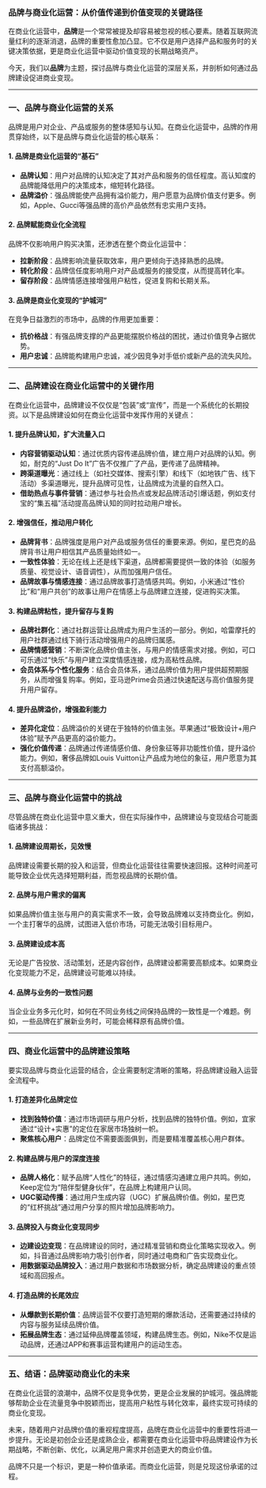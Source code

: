 ### **品牌与商业化运营：从价值传递到价值变现的关键路径**

在商业化运营中，**品牌**是一个常常被提及却容易被忽视的核心要素。随着互联网流量红利的逐渐消退，品牌的重要性愈加凸显。它不仅是用户选择产品和服务时的关键决策依据，更是商业化运营中驱动价值变现的长期战略资产。

今天，我们以**品牌**为主题，探讨品牌与商业化运营的深层关系，并剖析如何通过品牌建设促进商业变现。

------

### **一、品牌与商业化运营的关系**

品牌是用户对企业、产品或服务的整体感知与认知。在商业化运营中，品牌的作用贯穿始终，以下是品牌与商业化运营的核心联系：

#### **1. 品牌是商业化运营的“基石”**

- **品牌认知**：用户对品牌的认知决定了其对产品和服务的信任程度。高认知度的品牌能降低用户的决策成本，缩短转化路径。
- **品牌溢价**：强品牌能使产品拥有溢价能力，用户愿意为品牌价值支付更多。例如，Apple、Gucci等强品牌的高价产品依然有忠实用户支持。

#### **2. 品牌赋能商业化全流程**

品牌不仅影响用户购买决策，还渗透在整个商业化运营中：

- **拉新阶段**：品牌影响流量获取效率，用户更倾向于选择熟悉的品牌。
- **转化阶段**：品牌信任度影响用户对产品或服务的接受度，从而提高转化率。
- **留存阶段**：品牌情感连接增强用户粘性，促进复购和长期关系。

#### **3. 品牌是商业化变现的“护城河”**

在竞争日益激烈的市场中，品牌的作用更加重要：

- **抗价格战**：有强品牌支撑的产品更能摆脱价格战的困扰，通过价值竞争占据优势。
- **用户忠诚**：品牌能构建用户忠诚，减少因竞争对手低价或新产品的流失风险。

------

### **二、品牌建设在商业化运营中的关键作用**

在商业化运营中，品牌建设不仅仅是“包装”或“宣传”，而是一个系统化的长期投资。以下是品牌建设如何在商业化运营中发挥作用的关键点：

#### **1. 提升品牌认知，扩大流量入口**

- **内容营销驱动认知**：通过优质内容传递品牌价值，建立用户对品牌的认知。例如，耐克的“Just Do It”广告不仅推广了产品，更传递了品牌精神。
- **跨渠道曝光**：通过线上（如社交媒体、搜索引擎）和线下（如地铁广告、线下活动）多渠道曝光，提升品牌可见性，让品牌成为流量的自然入口。
- **借助热点与事件营销**：通过参与社会热点或发起品牌活动引爆话题，例如支付宝的“集五福”活动提高品牌认知的同时拉动用户增长。

#### **2. 增强信任，推动用户转化**

- **品牌背书**：品牌强度是用户对产品或服务信任的重要来源。例如，星巴克的品牌背书让用户相信其产品质量始终如一。
- **一致性体验**：无论在线上还是线下渠道，品牌都需要提供一致的体验（如服务质量、视觉设计、语音调性），从而加强用户信任。
- **品牌故事与情感连接**：通过品牌故事打造情感共鸣。例如，小米通过“性价比”和“用户共创”的故事让用户在情感上与品牌建立连接，促进购买决策。

#### **3. 构建品牌粘性，提升留存与复购**

- **品牌社群化**：通过社群运营让品牌成为用户生活的一部分。例如，哈雷摩托的用户社群通过线下骑行活动增强用户的品牌归属感。
- **品牌情感营销**：不断深化品牌价值主张，与用户的情感需求对接。例如，可口可乐通过“快乐”与用户建立深度情感连接，成为高粘性品牌。
- **会员体系与个性化服务**：结合会员体系，通过品牌价值为用户提供超预期服务，从而增强复购率。例如，亚马逊Prime会员通过快速配送与高价值服务提升用户留存。

#### **4. 提升品牌溢价，增强盈利能力**

- **差异化定位**：品牌溢价的关键在于独特的价值主张。苹果通过“极致设计+用户体验”赋予产品更高的溢价能力。
- **强化价值传递**：品牌通过传递情感价值、身份象征等非功能性价值，提升溢价能力。例如，奢侈品牌如Louis Vuitton让产品成为地位的象征，用户愿意为其支付高额溢价。

------

### **三、品牌与商业化运营中的挑战**

尽管品牌在商业化运营中意义重大，但在实际操作中，品牌建设与变现结合可能面临诸多挑战：

#### **1. 品牌建设周期长，见效慢**

品牌建设需要长期的投入和运营，但商业化运营往往需要快速回报。这种时间差可能导致企业优先选择短期利益，而忽视品牌的长期价值。

#### **2. 品牌与用户需求的偏离**

如果品牌价值主张与用户的真实需求不一致，会导致品牌难以支持商业化。例如，一个主打奢华的品牌，试图进入低价市场，可能无法吸引目标用户。

#### **3. 品牌建设成本高**

无论是广告投放、活动策划，还是内容创作，品牌建设都需要高额成本。如果商业化变现能力不足，品牌建设可能难以持续。

#### **4. 品牌与业务的一致性问题**

当企业业务多元化时，如何在不同业务线之间保持品牌的一致性是一个难题。例如，一些品牌在扩展新业务时，可能会稀释原有品牌价值。

------

### **四、商业化运营中的品牌建设策略**

要实现品牌与商业化运营的结合，企业需要制定清晰的策略，将品牌建设融入运营全流程中。

#### **1. 打造差异化品牌定位**

- **找到独特价值**：通过市场调研与用户分析，找到品牌的独特价值。例如，宜家通过“设计+实惠”的定位在家居市场独树一帜。
- **聚焦核心用户**：品牌定位不需要面面俱到，而是要精准覆盖核心用户群体。

#### **2. 构建品牌与用户的深度连接**

- **品牌人格化**：赋予品牌“人性化”的特征，通过情感沟通建立用户共鸣。例如，Keep定位为“陪伴型健身伙伴”，在品牌上构建用户认同。
- **UGC驱动传播**：通过用户生成内容（UGC）扩展品牌价值。例如，星巴克的“红杯挑战”通过用户分享的照片增加品牌影响力。

#### **3. 品牌投入与商业化变现同步**

- **边建设边变现**：在品牌建设的同时，通过精准营销和商业化策略实现收入。例如，抖音通过品牌影响力吸引创作者，同时通过电商和广告实现商业化。
- **用数据驱动品牌投入**：通过用户数据和市场数据分析，确定品牌建设的重点领域和高回报点。

#### **4. 打造品牌的长尾效应**

- **从爆款到长期价值**：品牌运营不仅要打造短期的爆款活动，还需要通过持续的内容与服务延续品牌价值。
- **拓展品牌生态**：通过延伸品牌覆盖领域，构建品牌生态。例如，Nike不仅是运动品牌，还通过APP和赛事运营构建用户的运动生态。

------

### **五、结语：品牌驱动商业化的未来**

在商业化运营的浪潮中，品牌不仅是竞争优势，更是企业发展的护城河。强品牌能够帮助企业在流量竞争中脱颖而出，提高用户粘性与转化效率，最终实现可持续的商业化变现。

未来，随着用户对品牌价值的重视程度提高，品牌在商业化运营中的重要性将进一步提升。无论是初创企业还是成熟企业，都需要在商业化运营中将品牌建设作为长期战略，不断创新、优化，以满足用户需求并创造更大的商业价值。

品牌不只是一个标识，更是一种价值承诺。而商业化运营，则是兑现这份承诺的过程。